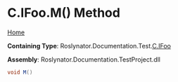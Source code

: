 <a name="_top"></a>

# C\.IFoo\.M\(\) Method

[Home](../../../../../../README.md#_top)

**Containing Type**: Roslynator\.Documentation\.Test\.[C.IFoo](../README.md#_top)

**Assembly**: Roslynator\.Documentation\.TestProject\.dll

```csharp
void M()
```

